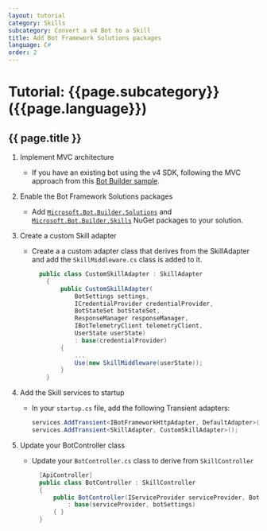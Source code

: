 ```yaml
---
layout: tutorial
category: Skills
subcategory: Convert a v4 Bot to a Skill
title: Add Bot Framework Solutions packages
language: C#
order: 2
---
```


# Tutorial: {{page.subcategory}} ({{page.language}})

## {{ page.title }}


1. Implement MVC architecture
    - If you have an existing bot using the v4 SDK, following the MVC approach from this [Bot Builder sample](https://github.com/Microsoft/BotBuilder-Samples/tree/master/samples/csharp_dotnetcore/05.multi-turn-prompt).

1. Enable the Bot Framework Solutions packages
    - Add [`Microsoft.Bot.Builder.Solutions`](https://www.nuget.org/packages/Microsoft.Bot.Builder.Solutions/) and [`Microsoft.Bot.Builder.Skills`](https://www.nuget.org/packages/Microsoft.Bot.Builder.Skills/) NuGet packages to your solution.

2. Create a custom Skill adapter

    - Create a a custom adapter class that derives from the SkillAdapter and add the `SkillMiddleware.cs` class is added to it.

      ```csharp
        public class CustomSkillAdapter : SkillAdapter
          {
              public CustomSkillAdapter(
                  BotSettings settings,
                  ICredentialProvider credentialProvider,
                  BotStateSet botStateSet,
                  ResponseManager responseManager,
                  IBotTelemetryClient telemetryClient,
                  UserState userState)
                  : base(credentialProvider)
              {
                  ...
                  Use(new SkillMiddleware(userState));
              }
          }
      ```

3. Add the Skill services to startup
    - In your `startup.cs` file, add the following Transient adapters:

      ```csharp
      services.AddTransient<IBotFrameworkHttpAdapter, DefaultAdapter>();
      services.AddTransient<SkillAdapter, CustomSkillAdapter>();
      ```

4. Update your BotController class

    - Update your `BotController.cs` class to derive from `SkillController`

      ```csharp
        [ApiController]
        public class BotController : SkillController
        {
            public BotController(IServiceProvider serviceProvider, BotSettingsBase botSettings)
                : base(serviceProvider, botSettings)
            { }
        }
      ```